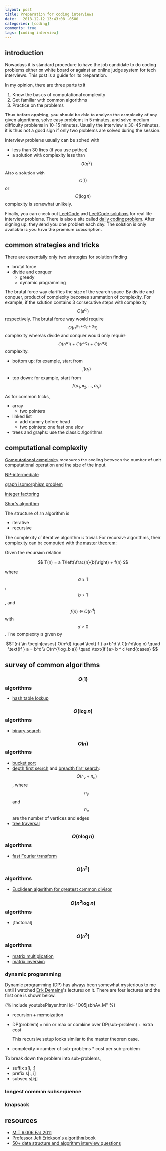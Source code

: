 ```yaml
---
layout: post
title: Preparation for coding interviews
date:   2018-12-12 13:43:08 -0500
categories: [coding]
comments: true
tags: [coding interview]
---
```


## introduction

Nowadays it is standard procedure to have the job candidate to do coding problems either on white board or against an online judge system for tech interviews.
This post is a guide for its preparation.

In my opinion, there are three parts to it

1. Know the basics of computational complexity
2. Get familiar with common algorithms
2. Practice on the problems

Thus before applying, you should be able to analyze the complexity of any given algorithms, solve easy problems in 5 minutes,
and solve medium difficulty problems in 10-15 minutes.
Usually the interview is 30-45 minutes, it is thus not a good sign if only two problems are solved during the session.

Interview problems usually can be solved with

* less than 30 lines (if you use python)
* a solution with complexity less than $$O(n^3)$$

Also a solution with $$O(1)$$ or $$O(\log n)$$ complexity is somewhat unlikely.

Finally,  you can check out [LeetCode](https://leetcode.com) and
[LeetCode solutions](https://lefttree.gitbooks.io/leetcode-categories/content/index.html)
for real life interview problems.
There is also a site called [daily coding problem](https://www.dailycodingproblem.com/).
After signing up, they send you one problem each day.
The solution is only available is you have the premium subscription.

## common strategies and tricks

There are essentially only two strategies for solution finding

* brutal force
* divide and conquer
    * greedy
    * dynamic programming

The brutal force way clarifies the size of the search space.
By divide and conquer, product of complexity becomes summation of complexity.
For example, if the solution contains 3 consecutive steps with complexity $$O(n^{\alpha_i})$$ respectively. 
The brutal force way would require $$O(n^{\alpha_1 + \alpha_2+\alpha_3})$$ complexity whereas divide and conquer
would only require $$O(n^{\alpha_1})+ O(n^{\alpha_2})+ O(n^{\alpha_3})$$ complexity.


* bottom up: for example, start from $$f({a_1})$$
* top down: for example, start from $$f({a_1, a_2, \ldots, a_N})$$

As for common tricks,

* array
    * two pointers
* linked list
    * add dummy before head
    * two pointers: one fast one slow
* trees and graphs: use the classic algorithms

## computational complexity

[Computational complexity](https://en.wikipedia.org/wiki/Computational_complexity_theory) measures the scaling between the number of unit computational operation and the size of the input.

[NP-intermediate](https://en.wikipedia.org/wiki/NP-intermediate)

[graph isomorphism problem](https://en.wikipedia.org/wiki/Graph_isomorphism_problem)

[integer factoring](https://en.wikipedia.org/wiki/Integer_factorization)

[Shor's algorithm](https://en.wikipedia.org/wiki/Shor%27s_algorithm)


The structure of an algorithm is

* iterative
* recursive

The complexity of iterative algorithm is trivial.
For recursive algorithms, their complexity can be computed with the
[master theorem](https://en.wikipedia.org/wiki/Master_theorem):

Given the recursion relation

$$ T(n) = a T\left(\frac{n}{b}\right) + f(n) $$

where $$a\ge1$$, $$b>1$$, and $$f(n)\in O(n^d)$$ with $$d\ge0$$. The complexity is given by

$$T(n) \in \begin{cases} O(n^d) \quad \text{if } a<b^d \\
O(n^d\log n) \quad \text{if } a = b^d \\
O(n^{\log_b a}) \quad \text{if }a> b ^ d \end{cases} $$

## survey of common algorithms

### $$O(1)$$ algorithms

* [hash table lookup](https://en.wikipedia.org/wiki/Hash_table)

### $$O(\log n)$$ algorithms

* [binary search](http://en.wikipedia.org/wiki/Binary_search_algorithm)

### $$O(n)$$ algorithms

* [bucket sort](https://en.wikipedia.org/wiki/Bucket_sort)
* [depth first search](https://en.wikipedia.org/wiki/Depth-first_search) and [breadth first search](https://en.wikipedia.org/wiki/Breadth-first_search): $$O(n_v + n_e)$$, where $$n_v$$ and $$n_e$$ are the number of vertices and edges
* [tree traversal](https://en.wikipedia.org/wiki/Tree_traversal)


### $$O(n\log n)$$ algorithms

* [fast Fourier transform](https://en.wikipedia.org/wiki/Fast_Fourier_transform)

### $$O(n^2)$$ algorithms

* [Euclidean algorithm for greatest common divisor](https://en.wikipedia.org/wiki/Euclidean_algorithm)

### $$O(n^2 \log n)$$ algorithms

* [factorial]

### $$O(n^3)$$ algorithms

* [matrix multiplication]()
* [matrix inversion]()

### dynamic programming

Dynamic programming (DP) has always been somewhat mysterious to me until I watched
[Erik Demaine](http://erikdemaine.org)'s lectures on it.
There are four lectures and the first one is shown below.

{% include youtubePlayer.html id="OQ5jsbhAv_M" %}

* recursion + memoization
* DP(problem) = min or max or combine over DP(sub-problem) + extra cost

    This recursive setup looks similar to the master theorem case.
* complexity = number of sub-problems * cost per sub-problem

To break down the problem into sub-problems,

* suffix s[i, :]
* prefix s[:, i]
* subseq s[i:j]

### longest common subsequence

### knapsack


## resources
* [MIT 6.006 Fall 2011](http://ocw.mit.edu/courses/electrical-engineering-and-computer-science/6-006-introduction-to-algorithms-fall-2011/lecture-videos/)
* [Professor Jeff Erickson's algorithm book](https://github.com/jeffgerickson/algorithms)
* [50+ data structure and algorithm interview questions](https://hackernoon.com/50-data-structure-and-algorithms-interview-questions-for-programmers-b4b1ac61f5b0)
